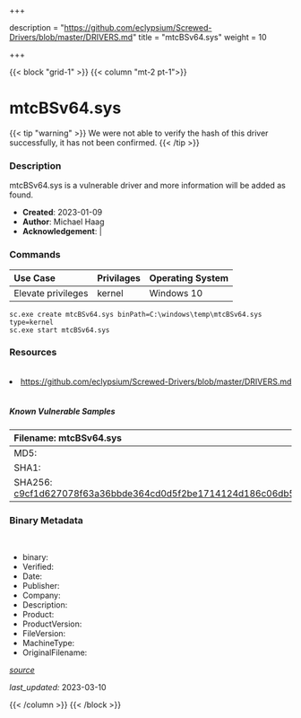 +++

description = "https://github.com/eclypsium/Screwed-Drivers/blob/master/DRIVERS.md"
title = "mtcBSv64.sys"
weight = 10

+++


{{< block "grid-1" >}}
{{< column "mt-2 pt-1">}}




# mtcBSv64.sys 


{{< tip "warning" >}}
We were not able to verify the hash of this driver successfully, it has not been confirmed.
{{< /tip >}}




### Description


mtcBSv64.sys is a vulnerable driver and more information will be added as found.


- **Created**: 2023-01-09
- **Author**: Michael Haag
- **Acknowledgement**:  | [](https://twitter.com/)

### Commands

| Use Case | Privilages | Operating System | 
|:---- | ---- | ---- |
| Elevate privileges | kernel | Windows 10 |

```
sc.exe create mtcBSv64.sys binPath=C:\windows\temp\mtcBSv64.sys type=kernel
sc.exe start mtcBSv64.sys
```

### Resources
<br>


<li><a href=" https://github.com/eclypsium/Screwed-Drivers/blob/master/DRIVERS.md"> https://github.com/eclypsium/Screwed-Drivers/blob/master/DRIVERS.md</a></li>


<br>


##### Known Vulnerable Samples

| Filename: mtcBSv64.sys |
|:---- |
|MD5: <a href="https://www.virustotal.com/gui/file/{&#39;Filename&#39;: &#39;mtcBSv64.sys&#39;, &#39;MD5&#39;: &#39;&#39;, &#39;SHA1&#39;: &#39;&#39;, &#39;SHA256&#39;: &#39;c9cf1d627078f63a36bbde364cd0d5f2be1714124d186c06db5bcdf549a109f8&#39;}"></a>|
|SHA1: <a href="https://www.virustotal.com/gui/file/{&#39;Filename&#39;: &#39;mtcBSv64.sys&#39;, &#39;MD5&#39;: &#39;&#39;, &#39;SHA1&#39;: &#39;&#39;, &#39;SHA256&#39;: &#39;c9cf1d627078f63a36bbde364cd0d5f2be1714124d186c06db5bcdf549a109f8&#39;}"></a>|
|SHA256: <a href="https://www.virustotal.com/gui/file/{&#39;Filename&#39;: &#39;mtcBSv64.sys&#39;, &#39;MD5&#39;: &#39;&#39;, &#39;SHA1&#39;: &#39;&#39;, &#39;SHA256&#39;: &#39;c9cf1d627078f63a36bbde364cd0d5f2be1714124d186c06db5bcdf549a109f8&#39;}">c9cf1d627078f63a36bbde364cd0d5f2be1714124d186c06db5bcdf549a109f8</a>|




### Binary Metadata
<br>

- binary: 
- Verified: 
- Date: 
- Publisher: 
- Company: 
- Description: 
- Product: 
- ProductVersion: 
- FileVersion: 
- MachineType: 
- OriginalFilename: 

[*source*](https://github.com/magicsword-io/LOLDrivers/tree/main/yaml/mtcbsv64.sys.yml)

*last_updated:* 2023-03-10


{{< /column >}}
{{< /block >}}
